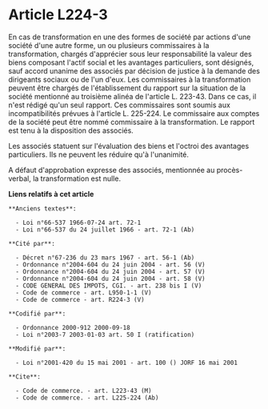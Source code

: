 # Article L224-3

En cas de transformation en une des formes de société par actions d'une société d'une autre forme, un ou plusieurs
commissaires à la transformation, chargés d'apprécier sous leur responsabilité la valeur des biens composant l'actif social
et les avantages particuliers, sont désignés, sauf accord unanime des associés par décision de justice à la demande des
dirigeants sociaux ou de l'un d'eux. Les commissaires à la transformation peuvent être chargés de l'établissement du rapport
sur la situation de la société mentionné au troisième alinéa de l'article L. 223-43. Dans ce cas, il n'est rédigé qu'un seul
rapport. Ces commissaires sont soumis aux incompatibilités prévues à l'article L. 225-224. Le commissaire aux comptes de la
société peut être nommé commissaire à la transformation. Le rapport est tenu à la disposition des associés.

Les associés statuent sur l'évaluation des biens et l'octroi des avantages particuliers. Ils ne peuvent les réduire qu'à
l'unanimité.

A défaut d'approbation expresse des associés, mentionnée au procès-verbal, la transformation est nulle.

**Liens relatifs à cet article**

	**Anciens textes**:

	  - Loi n°66-537 1966-07-24 art. 72-1
	  - Loi n°66-537 du 24 juillet 1966 - art. 72-1 (Ab)

	**Cité par**:

	  - Décret n°67-236 du 23 mars 1967 - art. 56-1 (Ab)
	  - Ordonnance n°2004-604 du 24 juin 2004 - art. 56 (V)
	  - Ordonnance n°2004-604 du 24 juin 2004 - art. 57 (V)
	  - Ordonnance n°2004-604 du 24 juin 2004 - art. 58 (V)
	  - CODE GENERAL DES IMPOTS, CGI. - art. 238 bis I (V)
	  - Code de commerce - art. L950-1-1 (V)
	  - Code de commerce - art. R224-3 (V)

	**Codifié par**:

	  - Ordonnance 2000-912 2000-09-18
	  - Loi n°2003-7 2003-01-03 art. 50 I (ratification)

	**Modifié par**:

	  - Loi n°2001-420 du 15 mai 2001 - art. 100 () JORF 16 mai 2001

	**Cite**:

	  - Code de commerce. - art. L223-43 (M)
	  - Code de commerce. - art. L225-224 (Ab)
